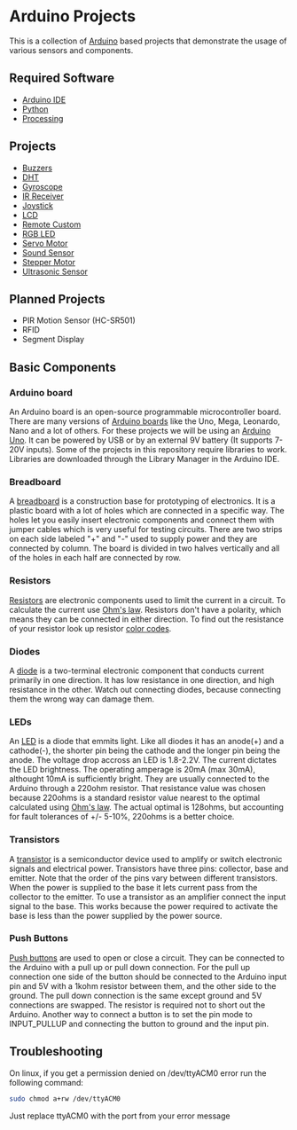 # Arduino Projects

This is a collection of [Arduino](https://www.arduino.cc/) based projects that demonstrate the usage of various sensors and components.

## Required Software

- [Arduino IDE](https://www.arduino.cc/en/Main/Software)
- [Python](https://www.python.org/downloads/)
- [Processing](https://processing.org/download/)

## Projects

- [Buzzers](https://github.com/VladimirV99/Arduino-Projects/tree/master/Buzzers)
- [DHT](https://github.com/VladimirV99/Arduino-Projects/tree/master/DHT)
- [Gyroscope](https://github.com/VladimirV99/Arduino-Projects/tree/master/Gyroscope)
- [IR Receiver](https://github.com/VladimirV99/Arduino-Projects/tree/master/IR_Receiver)
- [Joystick](https://github.com/VladimirV99/Arduino-Projects/tree/master/Joystick)
- [LCD](https://github.com/VladimirV99/Arduino-Projects/tree/master/LCD)
- [Remote Custom](https://github.com/VladimirV99/Arduino-Projects/tree/master/Remote_Custom)
- [RGB LED](https://github.com/VladimirV99/Arduino-Projects/tree/master/RGB_LED)
- [Servo Motor](https://github.com/VladimirV99/Arduino-Projects/tree/master/Servo_Motor)
- [Sound Sensor](https://github.com/VladimirV99/Arduino-Projects/tree/master/Sound_Sensor)
- [Stepper Motor](https://github.com/VladimirV99/Arduino-Projects/tree/master/Stepper_Motor)
- [Ultrasonic Sensor](https://github.com/VladimirV99/Arduino-Projects/tree/master/Ultrasonic_Sensor)

## Planned Projects

- PIR Motion Sensor (HC-SR501)
- RFID
- Segment Display

## Basic Components

### Arduino board

An Arduino board is an open-source programmable microcontroller board. There are many versions of [Arduino boards](https://en.wikipedia.org/wiki/List_of_Arduino_boards_and_compatible_systems) like the Uno, Mega, Leonardo, Nano and a lot of others. For these projects we will be using an [Arduino Uno](https://en.wikipedia.org/wiki/Arduino_Uno). It can be powered by USB or by an external 9V battery (It supports 7-20V inputs). Some of the projects in this repository require libraries to work. Libraries are downloaded through the Library Manager in the Arduino IDE.

### Breadboard

A [breadboard](https://en.wikipedia.org/wiki/Breadboard) is a construction base for prototyping of electronics. It is a plastic board with a lot of holes which are connected in a specific way. The holes let you easily insert electronic components and connect them with jumper cables which is very useful for testing circuits. There are two strips on each side labeled "+" and "-" used to supply power and they are connected by column. The board is divided in two halves vertically and all of the holes in each half are connected by row.

### Resistors

[Resistors](https://en.wikipedia.org/wiki/Resistor) are electronic components used to limit the current in a circuit. To calculate the current use [Ohm's law](https://en.wikipedia.org/wiki/Ohm%27s_law). Resistors don't have a polarity, which means they can be connected in either direction. To find out the resistance of your resistor look up resistor [color codes](https://en.wikipedia.org/wiki/Electronic_color_code).

### Diodes

A [diode](https://en.wikipedia.org/wiki/Diode) is a two-terminal electronic component that conducts current primarily in one direction. It has low resistance in one direction, and high resistance in the other. Watch out connecting diodes, because connecting them the wrong way can damage them.

### LEDs

An [LED](https://en.wikipedia.org/wiki/Light-emitting_diode) is a diode that emmits light. Like all diodes it has an anode(+) and a cathode(-), the shorter pin being the cathode and the longer pin being the anode. The voltage drop accross an LED is 1.8-2.2V. The current dictates the LED brightness. The operating amperage is 20mA (max 30mA), althought 10mA is sufficiently bright. They are usually connected to the Arduino through a 220ohm resistor. That resistance value was chosen because 220ohms is a standard resistor value nearest to the optimal calculated using [Ohm's law](https://en.wikipedia.org/wiki/Ohm%27s_law). The actual optimal is 128ohms, but accounting for fault tolerances of +/- 5-10%, 220ohms is a better choice.

### Transistors

A [transistor](https://en.wikipedia.org/wiki/Transistor) is a semiconductor device used to amplify or switch electronic signals and electrical power. Transistors have three pins: collector, base and emitter. Note that the order of the pins vary between different transistors. When the power is supplied to the base it lets current pass from the collector to the emitter. To use a transistor as an amplifier connect the input signal to the base. This works because the power required to activate the base is less than the power supplied by the power source.

### Push Buttons

[Push buttons](https://en.wikipedia.org/wiki/Push-button) are used to open or close a circuit. They can be connected to the Arduino with a pull up or pull down connection. For the pull up connection one side of the button should be connected to the Arduino input pin and 5V with a 1kohm resistor between them, and the other side to the ground. The pull down connection is the same except ground and 5V connections are swapped. The resistor is required not to short out the Arduino. Another way to connect a button is to set the pin mode to INPUT_PULLUP and connecting the button to ground and the input pin.

## Troubleshooting

On linux, if you get a permission denied on /dev/ttyACM0 error run the following command:
```bash
sudo chmod a+rw /dev/ttyACM0
```
Just replace ttyACM0 with the port from your error message
